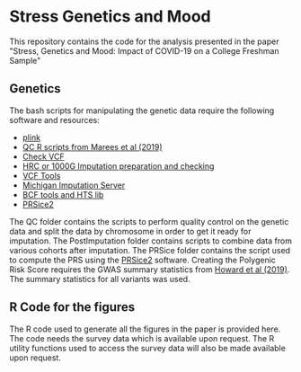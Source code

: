 # Stress Genetics and Mood
This repository contains the code for the analysis presented in the paper "Stress, Genetics and Mood: Impact of COVID-19 on a College Freshman Sample"

## Genetics
The bash scripts for manipulating the genetic data require the following software and resources:
* [plink](https://www.cog-genomics.org/plink2/)
* [QC R scripts from Marees et al (2019)](https://github.com/MareesAT/GWA_tutorial/)
* [Check VCF](https://github.com/zhanxw/checkVCF)
* [HRC or 1000G Imputation preparation and checking](https://www.well.ox.ac.uk/~wrayner/tools/)
* [VCF Tools](https://vcftools.github.io/perl_examples.html)
* [Michigan Imputation Server](https://imputationserver.sph.umich.edu/index.html)
* [BCF tools and HTS lib](http://www.htslib.org/download/)
* [PRSice2](https://choishingwan.github.io/PRSice/)

The QC folder contains the scripts to perform quality control on the genetic data and split the data by chromosome in order to get it ready for imputation.
The PostImputation folder contains scripts to combine data from various cohorts after imputation.
The PRSice folder contains the script used to compute the PRS using the [PRSice2](https://choishingwan.github.io/PRSice/) software.
Creating the Polygenic Risk Score requires the GWAS summary statistics from [Howard et al (2019)](https://doi.org/10.1038/s41593-018-0326-7). The summary statistics for all variants was used.

## R Code for the figures
The R code used to generate all the figures in the paper is provided here. The code needs the survey data which is available upon request. The R utility functions used to access the survey data will also be made available upon request.
